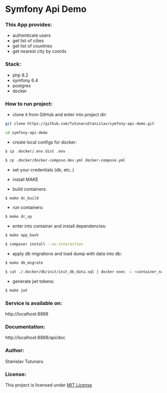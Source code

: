 # Symfony Api Demo

### This App provides:
* authenticate users
* get list of cities
* get list of countries
* get nearest city by coords

### Stack:
* php 8.2
* symfony 6.4
* postgres
* docker

### How to run project:
* clone it from GitHub and enter into project dir:
```bash
git clone https://github.com/TutunaruStanislav/symfony-api-demo.git
```
```bash
cd symfony-api-demo
```

* create local configs for docker:
```bash
$ cp .docker/.env.dist .env
```
```bash
$ cp .docker/docker-compose.dev.yml docker-compose.yml
```

* set your credentials (db, etc..)

* install MAKE

* build containers:
```bash
$ make dc_build
```

* run containers:
```bash
$ make dc_up
```

* enter into container and install dependencies:
```bash
$ make app_bash
```
```bash
$ composer install --no-interaction
```

* apply db migrations and load dump with data into db:
```bash
$ make db_migrate
```
```bash
$ cat ./.docker/db/init/init_db_data.sql | docker exec -i <container_name> psql -U <POSTGRES_USER> -d <POSTGRES_DB>
```

* generate jwt tokens:
```bash
$ make jwt
```

### Service is available on:
http://localhost:8888

### Documentation:
http://localhost:8888/api/doc

### Author:
Stanislav Tutunaru

### License:
This project is licensed under [MIT License](https://github.com/TutunaruStanislav/symfony-api-demo/blob/master/LICENSE)
